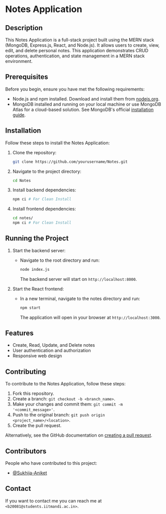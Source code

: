 # Notes Application

## Description

This Notes Application is a full-stack project built using the MERN stack (MongoDB, Express.js, React, and Node.js). It allows users to create, view, edit, and delete personal notes. This application demonstrates CRUD operations, authentication, and state management in a MERN stack environment.

## Prerequisites

Before you begin, ensure you have met the following requirements:
- Node.js and npm installed. Download and install them from [nodejs.org](https://nodejs.org/).
- MongoDB installed and running on your local machine or use MongoDB Atlas for a cloud-based solution. See MongoDB's official [installation guide](https://docs.mongodb.com/manual/installation/).

## Installation

Follow these steps to install the Notes Application:

1. Clone the repository:
   ```bash
   git clone https://github.com/yourusername/Notes.git

2. Navigate to the project directory:
    ```bash
    cd Notes
    ```

3. Install backend dependencies:
    ```bash
    npm ci # For Clean Install
    ```

4. Install frontend dependencies:
    ```bash
    cd notes/
    npm ci # For Clean Install
    ```

## Running the Project

1. Start the backend server:
    - Navigate to the root directory and run:
        ```bash
        node index.js
        ```
      The backend server will start on `http://localhost:8000`.

2. Start the React frontend:
    - In a new terminal, navigate to the notes directory and run:
        ```bash
        npm start
        ```
      The application will open in your browser at `http://localhost:3000`.

## Features

- Create, Read, Update, and Delete notes
- User authentication and authorization
- Responsive web design

## Contributing

To contribute to the Notes Application, follow these steps:

1. Fork this repository.
2. Create a branch: `git checkout -b <branch_name>`.
3. Make your changes and commit them: `git commit -m '<commit_message>'`.
4. Push to the original branch: `git push origin <project_name>/<location>`.
5. Create the pull request.

Alternatively, see the GitHub documentation on [creating a pull request](https://help.github.com/articles/creating-a-pull-request/).

## Contributors

People who have contributed to this project:

- [@Sukhija-Aniket](https://github.com/Sukhija-Aniket)

## Contact

If you want to contact me you can reach me at `<b20081@students.iitmandi.ac.in>`.

